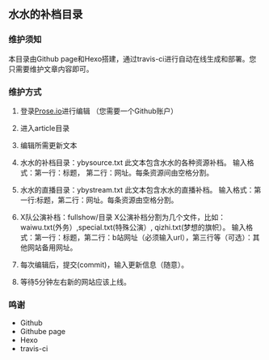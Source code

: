 ## 水水的补档目录

### 维护须知
本目录由Github page和Hexo搭建，通过travis-ci进行自动在线生成和部署。您只需要维护文章内容即可。

### 维护方式

1. 登录[Prose.io](http://prose.io/#cutelittleturtle/cutelittleturtle.github.io/)进行编辑 （您需要一个Github账户）

2. 进入article目录
 
3. 编辑所需更新文本
  1. 水水的补档目录：ybysource.txt
    此文本包含水水的各种资源补档。
    输入格式：第一行：标题， 第二行：网址。每条资源间由空格分割。
    
  2. 水水的直播目录：ybystream.txt
	此文本包含水水的直播补档。
    输入格式：第一行:标题，第二行：网址。每条资源由空格分割。
    
  3. X队公演补档：fullshow/目录
	X公演补档分割为几个文件，比如：waiwu.txt(外务）,special.txt(特殊公演）, qizhi.txt(梦想的旗帜）。
    输入格式：第一行：标题，第二行：b站网址（必须输入url），第三行等（可选）：其他网站备用网址。
    
4. 每次编辑后，提交(commit)，输入更新信息（随意）。
 
5. 等待5分钟左右新的网站应该上线。
 
### 鸣谢
 * Github
 * Githube page
 * Hexo
 * travis-ci